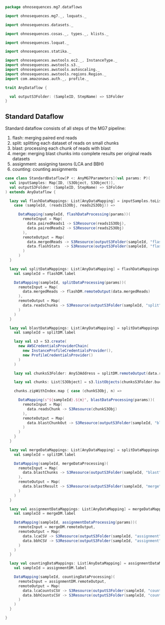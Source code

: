 
```scala
package ohnosequences.mg7.dataflows

import ohnosequences.mg7._, loquats._

import ohnosequences.datasets._

import ohnosequences.cosas._, types._, klists._

import ohnosequences.loquat._

import ohnosequences.statika._

import ohnosequences.awstools.ec2._, InstanceType._
import ohnosequences.awstools.s3._
import ohnosequences.awstools.autoscaling._
import ohnosequences.awstools.regions.Region._
import com.amazonaws.auth._, profile._

trait AnyDataflow {

  val outputS3Folder: (SampleID, StepName) => S3Folder
}
```

## Standard Dataflow

  Standard dataflow consists of all steps of the MG7 pipeline:

  1. flash: merging paired end reads
  2. split: splitting each dataset of reads on small chunks
  3. blast: processing each chunk of reads with blast
  4. merge: merging blast chunks into complete results per original reads datasets
  5. assignment: assigning taxons (LCA and BBH)
  6. counting: counting assignments


```scala
case class StandardDataflow[P <: AnyMG7Parameters](val params: P)(
  val inputSamples: Map[ID, (S3Object, S3Object)],
  val outputS3Folder: (SampleID, StepName) => S3Folder
) extends AnyDataflow {

  lazy val flashDataMappings: List[AnyDataMapping] = inputSamples.toList.map {
    case (sampleId, (reads1S3Obj, reads2S3Obj)) =>

      DataMapping(sampleId, flashDataProcessing(params))(
        remoteInput = Map(
          data.pairedReads1 -> S3Resource(reads1S3Obj),
          data.pairedReads2 -> S3Resource(reads2S3Obj)
        ),
        remoteOutput = Map(
          data.mergedReads -> S3Resource(outputS3Folder(sampleId, "flash") / s"${sampleId}.merged.fastq"),
          data.flashStats  -> S3Resource(outputS3Folder(sampleId, "flash") / s"${sampleId}.stats.txt")
        )
      )
  }

  lazy val splitDataMappings: List[AnyDataMapping] = flashDataMappings.map { flashDM =>
    val sampleId = flashDM.label

    DataMapping(sampleId, splitDataProcessing(params))(
      remoteInput = Map(
        data.mergedReads -> flashDM.remoteOutput(data.mergedReads)
      ),
      remoteOutput = Map(
        data.readsChunks -> S3Resource(outputS3Folder(sampleId, "split"))
      )
    )
  }

  lazy val blastDataMappings: List[AnyDataMapping] = splitDataMappings.flatMap { splitDM =>
    val sampleId = splitDM.label

    lazy val s3 = S3.create(
      new AWSCredentialsProviderChain(
        new InstanceProfileCredentialsProvider(),
        new ProfileCredentialsProvider()
      )
    )

    lazy val chunksS3Folder: AnyS3Address = splitDM.remoteOutput(data.readsChunks).resource

    lazy val chunks: List[S3Object] = s3.listObjects(chunksS3Folder.bucket, chunksS3Folder.key)

    chunks.zipWithIndex.map { case (chunkS3Obj, n) =>

      DataMapping(s"${sampleId}.${n}", blastDataProcessing(params))(
        remoteInput = Map(
          data.readsChunk -> S3Resource(chunkS3Obj)
        ),
        remoteOutput = Map(
          data.blastChunkOut -> S3Resource(outputS3Folder(sampleId, "blast") / s"blast.${n}.csv")
        )
      )
    }
  }

  lazy val mergeDataMappings: List[AnyDataMapping] = splitDataMappings.map { splitDM =>
    val sampleId = splitDM.label

    DataMapping(sampleId, mergeDataProcessing)(
      remoteInput = Map(
        data.blastChunks -> S3Resource(outputS3Folder(sampleId, "blast"))
      ),
      remoteOutput = Map(
        data.blastResult -> S3Resource(outputS3Folder(sampleId, "merge") / s"${sampleId}.blast.csv")
      )
    )
  }

  lazy val assignmentDataMappings: List[AnyDataMapping] = mergeDataMappings.map { mergeDM =>
    val sampleId = mergeDM.label

    DataMapping(sampleId, assignmentDataProcessing(params))(
      remoteInput = mergeDM.remoteOutput,
      remoteOutput = Map(
        data.lcaCSV -> S3Resource(outputS3Folder(sampleId, "assignment") / s"${sampleId}.lca.csv"),
        data.bbhCSV -> S3Resource(outputS3Folder(sampleId, "assignment") / s"${sampleId}.bbh.csv")
      )
    )
  }

  lazy val countingDataMappings: List[AnyDataMapping] = assignmentDataMappings.map { assignmentDM =>
    val sampleId = assignmentDM.label

    DataMapping(sampleId, countingDataProcessing)(
      remoteInput = assignmentDM.remoteOutput,
      remoteOutput = Map(
        data.lcaCountsCSV -> S3Resource(outputS3Folder(sampleId, "counting") / s"${sampleId}.lca.counts.csv"),
        data.bbhCountsCSV -> S3Resource(outputS3Folder(sampleId, "counting") / s"${sampleId}.bbh.counts.csv")
      )
    )
  }

}

```




[main/scala/metagenomica/bio4j/taxonomyTree.scala]: ../bio4j/taxonomyTree.scala.md
[main/scala/metagenomica/bio4j/titanTaxonomyTree.scala]: ../bio4j/titanTaxonomyTree.scala.md
[main/scala/metagenomica/bundles/bio4jTaxonomy.scala]: ../bundles/bio4jTaxonomy.scala.md
[main/scala/metagenomica/bundles/blast.scala]: ../bundles/blast.scala.md
[main/scala/metagenomica/bundles/blast16s.scala]: ../bundles/blast16s.scala.md
[main/scala/metagenomica/bundles/flash.scala]: ../bundles/flash.scala.md
[main/scala/metagenomica/bundles/gis.scala]: ../bundles/gis.scala.md
[main/scala/metagenomica/data.scala]: ../data.scala.md
[main/scala/metagenomica/dataflows/standard.scala]: standard.scala.md
[main/scala/metagenomica/loquats/1.flash.scala]: ../loquats/1.flash.scala.md
[main/scala/metagenomica/loquats/2.split.scala]: ../loquats/2.split.scala.md
[main/scala/metagenomica/loquats/3.blast.scala]: ../loquats/3.blast.scala.md
[main/scala/metagenomica/loquats/4.merge.scala]: ../loquats/4.merge.scala.md
[main/scala/metagenomica/loquats/5.assignment.scala]: ../loquats/5.assignment.scala.md
[main/scala/metagenomica/loquats/6.counting.scala]: ../loquats/6.counting.scala.md
[main/scala/metagenomica/package.scala]: ../package.scala.md
[main/scala/metagenomica/parameters.scala]: ../parameters.scala.md
[test/scala/bundles.scala]: ../../../../test/scala/bundles.scala.md
[test/scala/lca.scala]: ../../../../test/scala/lca.scala.md
[test/scala/metagenomica/pipeline.scala]: ../../../../test/scala/metagenomica/pipeline.scala.md